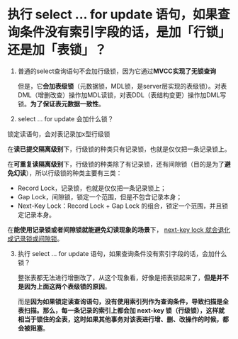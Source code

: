 # **执行 select ... for update 语句，如果查询条件没有索引字段的话，是加「行锁」还是加「表锁」？**

1. 普通的select查询语句不会加行级锁，因为它通过**MVCC实现了无锁查询**

   但是，它**会加表级锁**（元数据锁，MDL锁，是server层实现的表级锁）。对表DML（增删改查）操作加MDL读锁，对表DDL（表结构变更）操作加DML写锁。**为了保证表元数据一致性**。

2. select ... for update 会加什么锁？

锁定读语句，会对表记录加x型行级锁

在**读已提交隔离级别**下，行级锁的种类只有记录锁，也就是仅仅把一条记录锁上。

在**可重复读隔离级别**下，行级锁的种类除了有记录锁，还有间隙锁（目的是为了**避免幻读**），所以行级锁的种类主要有三类：

- Record Lock，记录锁，也就是仅仅把一条记录锁上；
- Gap Lock，间隙锁，锁定一个范围，但是不包含记录本身；
- Next-Key Lock：Record Lock + Gap Lock 的组合，锁定一个范围，并且锁定记录本身。

在**能使用记录锁或者间隙锁就能避免幻读现象的场景**下， <u>next-key lock 就会退化成记录锁或间隙锁</u>。

3. 执行 select ... for update 语句，如果查询条件没有索引字段的话，会加什么锁？

   整张表都无法进行增删改了，从这个现象看，好像是把表锁起来了，**但是并不是因为上面这两个表级锁的原因**。

   而是**因为如果锁定读查询语句，没有使用索引列作为查询条件，导致扫描是全表扫描。那么，每一条记录的索引上都会加 next-key 锁（行级锁），这样就相当于锁住的全表，这时如果其他事务对该表进行增、删、改操作的时候，都会被阻塞**。